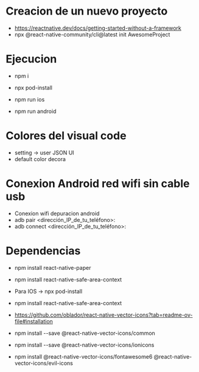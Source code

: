 # Creacion de un nuevo proyecto
* https://reactnative.dev/docs/getting-started-without-a-framework
* npx @react-native-community/cli@latest init AwesomeProject

# Ejecucion
* npm i
* npx pod-install

* npm run ios
* npm run android

# Colores del visual code
* setting -> user JSON UI
* default color decora

# Conexion Android red wifi sin cable usb

* Conexion wifi depuracion android 
* adb pair <dirección_IP_de_tu_teléfono>:<puerto>
* adb connect <dirección_IP_de_tu_teléfono>:<puerto>

# Dependencias

* npm install react-native-paper
* npm install react-native-safe-area-context
* Para IOS -> npx pod-install

* npm install react-native-safe-area-context

* https://github.com/oblador/react-native-vector-icons?tab=readme-ov-file#installation
* npm install --save @react-native-vector-icons/common
* npm install --save @react-native-vector-icons/ionicons
* npm install @react-native-vector-icons/fontawesome6 @react-native-vector-icons/evil-icons